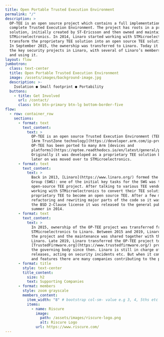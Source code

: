 ```yaml
---
title: Open Portable Trusted Execution Environment
permalink: "/"
description: >
  OP-TEE is an open source project which contains a full implementation to make a
  complete Trusted Execution Environment. The project has roots in a proprietary
  solution, initially created by ST-Ericsson and then owned and maintained by
  STMicroelectronics. In 2014, Linaro started working with STMicroelectronics to
  transform the proprietary TEE solution into an open source TEE solution instead.
  In September 2015, the ownership was transferred to Linaro. Today it is one of
  the key security projects in Linaro, with several of Linaro’s members supporting
  and using it.
layout: flow
jumbotron:
  class: text-center
  title: Open Portable Trusted Execution Environment
  image: /assets/images/background-image.jpg
  description: >-
    Isolation ● Small footprint ● Portability
  buttons:
    - title: Get Involved
      url: /contact/
      class: btn btn-primary btn-lg bottom-border-five
flow:
  - row: container_row
    sections:
      - format: text
        text_content:
          text: >
            OP-TEE is an open source Trusted Execution Environment (TEE) implementing the
            [Arm TrustZone technology](https://developer.arm.com/ip-products/security-ip/trustzone).
            OP-TEE has been ported to many Arm [devices and
            platforms](https://optee.readthedocs.io/en/latest/general/platforms.html).
            Originally it was developed as a proprietary TEE solution by ST-Ericsson that
            later on was moved over to STMicroelectronics.
      - format: text
        text_content:
          text: >
            Back in 2013, [Linaro](https://www.linaro.org/) formed the Security Working
            Group (SWG): one of the initial key tasks for the SWG was to work on an
            open-source TEE project. After talking to various TEE vendors, Linaro began
            working with STMicroelectronics to convert their TEE solution from being a
            proprietary TEE to become an open source TEE. After a few months of
            refactoring and rewriting major parts of the code so it was compatible with
            the BSD 2-Clause license it was released to the general public around the
            summer in 2014.
      - format: text
        text_content:
          text: >
            In 2015, ownership of the OP-TEE project was transferred from
            STMicroelectronics to Linaro. Between 2015 and 2019, Linaro was the owner of
            the project and the maintenance was shared together with the members of
            Linaro. Late 2019, Linaro transferred the OP-TEE project to the
            [TrustedFirmware.org](https://www.trustedfirmware.org/) project, who has been
            the governing body since then. Linaro is still in charge of scheduling
            releases, acting on security incidents etc. But when it comes to development
            and features there are many companies contributing to the project.
      - format: title
        style: text-center
        title_content:
          size: h2
          text: Supporting Companies
      - format: members
        style: zoom grayscale
        members_content:
          item_width: "8" # bootstrap col-sm- value e.g 3, 4, 5ths etc
          items:
            - name: Riscure
              image:
                path: /assets/images/riscure-logo.png
                alt: Riscure Logo
              url: https://www.riscure.com/
---
```

